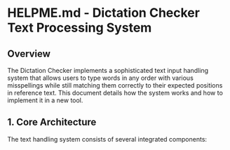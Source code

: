 # HELPME.md - Dictation Checker Text Processing System

## Overview

The Dictation Checker implements a sophisticated text input handling system that allows users to type words in any order with various misspellings while still matching them correctly to their expected positions in reference text. This document details how the system works and how to implement it in a new tool.

## 1. Core Architecture

The text handling system consists of several integrated components:

